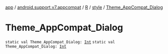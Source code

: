 [app](../../../index.md) / [android.support.v7.appcompat](../../index.md) / [R](../index.md) / [style](index.md) / [Theme_AppCompat_Dialog](./-theme_-app-compat_-dialog.md)

# Theme_AppCompat_Dialog

`static val Theme_AppCompat_Dialog: `[`Int`](https://kotlinlang.org/api/latest/jvm/stdlib/kotlin/-int/index.html)
`static val Theme_AppCompat_Dialog: `[`Int`](https://kotlinlang.org/api/latest/jvm/stdlib/kotlin/-int/index.html)